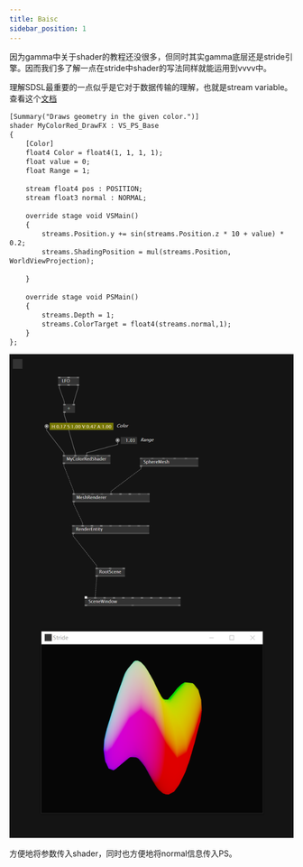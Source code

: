 ```yaml
---
title: Baisc
sidebar_position: 1
---
```


因为gamma中关于shader的教程还没很多，但同时其实gamma底层还是stride引擎。因而我们多了解一点在stride中shader的写法同样就能运用到vvvv中。

理解SDSL最重要的一点似乎是它对于数据传输的理解，也就是stream variable。查看这个[文档](https://doc.stride3d.net/4.0/en/manual/graphics/effects-and-shaders/shading-language/automatic-shader-stage-input-output.html)

```hlsl
[Summary("Draws geometry in the given color.")]
shader MyColorRed_DrawFX : VS_PS_Base
{
    [Color]
    float4 Color = float4(1, 1, 1, 1);
    float value = 0;
    float Range = 1;

    stream float4 pos : POSITION;
    stream float3 normal : NORMAL;

    override stage void VSMain()
    {
        streams.Position.y += sin(streams.Position.z * 10 + value) * 0.2;
        streams.ShadingPosition = mul(streams.Position, WorldViewProjection);

    }

    override stage void PSMain() 
    {
        streams.Depth = 1;
        streams.ColorTarget = float4(streams.normal,1);
    }
};
```

![1-1](./img/1-1.png)

方便地将参数传入shader，同时也方便地将normal信息传入PS。